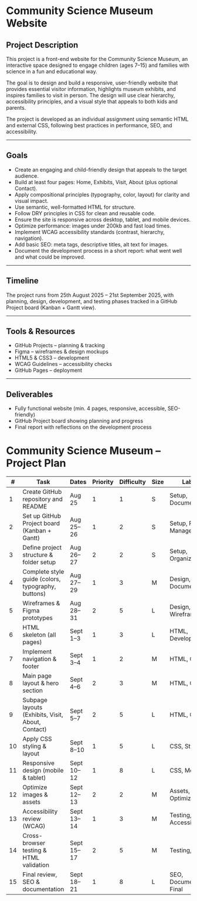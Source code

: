 # Community Science Museum Website

## Project Description
This project is a front-end website for the Community Science Museum, an interactive space designed to engage children (ages 7–15) and families with science in a fun and educational way.  

The goal is to design and build a responsive, user-friendly website that provides essential visitor information, highlights museum exhibits, and inspires families to visit in person. The design will use clear hierarchy, accessibility principles, and a visual style that appeals to both kids and parents.  

The project is developed as an individual assignment using semantic HTML and external CSS, following best practices in performance, SEO, and accessibility.  

---

## Goals
- Create an engaging and child-friendly design that appeals to the target audience.  
- Build at least four pages: Home, Exhibits, Visit, About (plus optional Contact).  
- Apply compositional principles (typography, color, layout) for clarity and visual impact.  
- Use semantic, well-formatted HTML for structure.  
- Follow DRY principles in CSS for clean and reusable code.  
- Ensure the site is responsive across desktop, tablet, and mobile devices.  
- Optimize performance: images under 200kb and fast load times.  
- Implement WCAG accessibility standards (contrast, hierarchy, navigation).  
- Add basic SEO: meta tags, descriptive titles, alt text for images.  
- Document the development process in a short report: what went well and what could be improved.  

---

## Timeline
The project runs from 25th August 2025 – 21st September 2025, with planning, design, development, and testing phases tracked in a GitHub Project board (Kanban + Gantt view).  

---

## Tools & Resources
- GitHub Projects – planning & tracking  
- Figma – wireframes & design mockups  
- HTML5 & CSS3 – development  
- WCAG Guidelines – accessibility checks  
- GitHub Pages – deployment  

---

## Deliverables
- Fully functional website (min. 4 pages, responsive, accessible, SEO-friendly)  
- GitHub Project board showing planning and progress  
- Final report with reflections on the development process  


# Community Science Museum – Project Plan

| #  | Task                                      | Dates          | Priority | Difficulty | Size | Labels                                  |
|----|-------------------------------------------|---------------|----------|------------|------|-----------------------------------------|
| 1  | Create GitHub repository and README       | Aug 25        | 1        | 1          | S    | Setup, Documentation                     |
| 2  | Set up GitHub Project board (Kanban + Gantt) | Aug 25–26   | 1        | 2          | S    | Setup, Project Management                |
| 3  | Define project structure & folder setup   | Aug 26–27     | 2        | 2          | S    | Setup, Organization                      |
| 4  | Complete style guide (colors, typography, buttons) | Aug 27–29 | 1 | 3 | M | Design, Documentation                    |
| 5  | Wireframes & Figma prototypes             | Aug 28–31     | 2        | 5          | L    | Design, Wireframe                        |
| 6  | HTML skeleton (all pages)                 | Sept 1–3      | 1        | 3          | L    | HTML, Development                        |
| 7  | Implement navigation & footer             | Sept 3–4      | 1        | 2          | M    | HTML, CSS                                |
| 8  | Main page layout & hero section           | Sept 4–6      | 2        | 3          | M    | HTML, CSS                                |
| 9  | Subpage layouts (Exhibits, Visit, About, Contact) | Sept 5–7 | 2 | 5 | L | HTML, CSS                                |
| 10 | Apply CSS styling & layout                | Sept 8–10     | 1        | 5          | L    | CSS, Styling                             |
| 11 | Responsive design (mobile & tablet)       | Sept 10–12    | 1        | 8          | L    | CSS, Mobile                              |
| 12 | Optimize images & assets                  | Sept 12–13    | 2        | 2          | M    | Assets, Optimization                     |
| 13 | Accessibility review (WCAG)               | Sept 13–14    | 1        | 3          | M    | Testing, Accessibility                   |
| 14 | Cross-browser testing & HTML validation   | Sept 15–17    | 2        | 5          | M    | Testing, QA                              |
| 15 | Final review, SEO & documentation         | Sept 18–21    | 1        | 8          | L    | SEO, Documentation, Final                |
